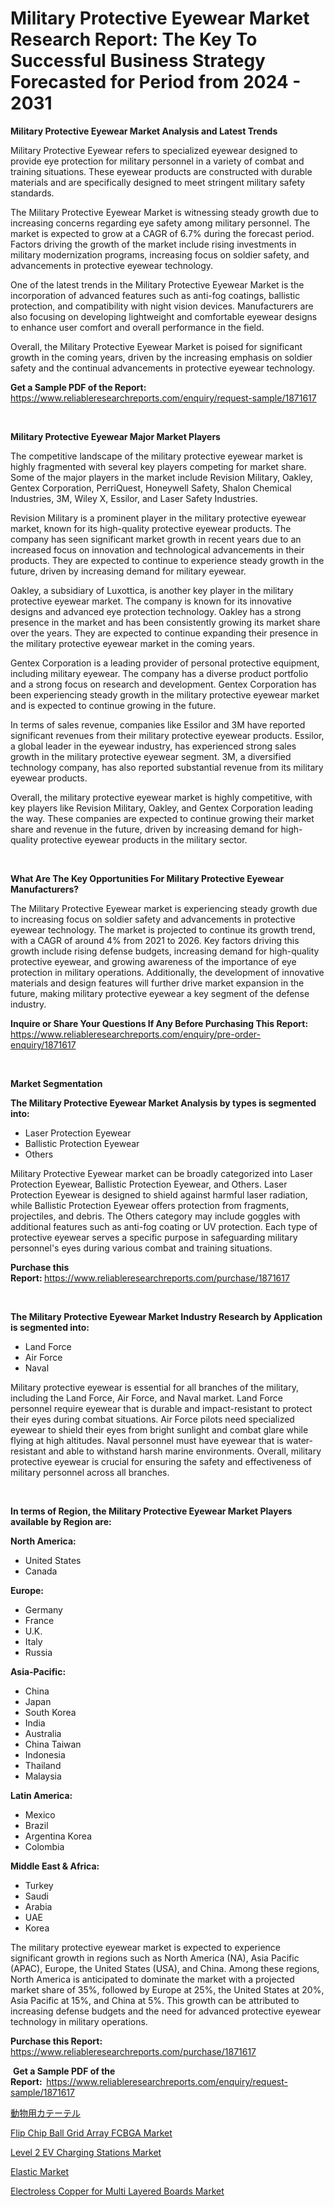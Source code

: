 <p><h1>Military Protective Eyewear Market Research Report: The Key To Successful Business Strategy Forecasted for Period from 2024 - 2031</h1></p><p><strong>Military Protective Eyewear Market Analysis and Latest Trends</strong></p>
<p><p>Military Protective Eyewear refers to specialized eyewear designed to provide eye protection for military personnel in a variety of combat and training situations. These eyewear products are constructed with durable materials and are specifically designed to meet stringent military safety standards.</p><p>The Military Protective Eyewear Market is witnessing steady growth due to increasing concerns regarding eye safety among military personnel. The market is expected to grow at a CAGR of 6.7% during the forecast period. Factors driving the growth of the market include rising investments in military modernization programs, increasing focus on soldier safety, and advancements in protective eyewear technology.</p><p>One of the latest trends in the Military Protective Eyewear Market is the incorporation of advanced features such as anti-fog coatings, ballistic protection, and compatibility with night vision devices. Manufacturers are also focusing on developing lightweight and comfortable eyewear designs to enhance user comfort and overall performance in the field.</p><p>Overall, the Military Protective Eyewear Market is poised for significant growth in the coming years, driven by the increasing emphasis on soldier safety and the continual advancements in protective eyewear technology.</p></p>
<p><strong>Get a Sample PDF of the Report:&nbsp;</strong> <a href="https://www.reliableresearchreports.com/enquiry/request-sample/1871617">https://www.reliableresearchreports.com/enquiry/request-sample/1871617</a></p>
<p>&nbsp;</p>
<p><strong>Military Protective Eyewear Major Market Players</strong></p>
<p><p>The competitive landscape of the military protective eyewear market is highly fragmented with several key players competing for market share. Some of the major players in the market include Revision Military, Oakley, Gentex Corporation, PerriQuest, Honeywell Safety, Shalon Chemical Industries, 3M, Wiley X, Essilor, and Laser Safety Industries.</p><p>Revision Military is a prominent player in the military protective eyewear market, known for its high-quality protective eyewear products. The company has seen significant market growth in recent years due to an increased focus on innovation and technological advancements in their products. They are expected to continue to experience steady growth in the future, driven by increasing demand for military eyewear.</p><p>Oakley, a subsidiary of Luxottica, is another key player in the military protective eyewear market. The company is known for its innovative designs and advanced eye protection technology. Oakley has a strong presence in the market and has been consistently growing its market share over the years. They are expected to continue expanding their presence in the military protective eyewear market in the coming years.</p><p>Gentex Corporation is a leading provider of personal protective equipment, including military eyewear. The company has a diverse product portfolio and a strong focus on research and development. Gentex Corporation has been experiencing steady growth in the military protective eyewear market and is expected to continue growing in the future.</p><p>In terms of sales revenue, companies like Essilor and 3M have reported significant revenues from their military protective eyewear products. Essilor, a global leader in the eyewear industry, has experienced strong sales growth in the military protective eyewear segment. 3M, a diversified technology company, has also reported substantial revenue from its military eyewear products.</p><p>Overall, the military protective eyewear market is highly competitive, with key players like Revision Military, Oakley, and Gentex Corporation leading the way. These companies are expected to continue growing their market share and revenue in the future, driven by increasing demand for high-quality protective eyewear products in the military sector.</p></p>
<p>&nbsp;</p>
<p><strong>What Are The Key Opportunities For Military Protective Eyewear Manufacturers?</strong></p>
<p><p>The Military Protective Eyewear market is experiencing steady growth due to increasing focus on soldier safety and advancements in protective eyewear technology. The market is projected to continue its growth trend, with a CAGR of around 4% from 2021 to 2026. Key factors driving this growth include rising defense budgets, increasing demand for high-quality protective eyewear, and growing awareness of the importance of eye protection in military operations. Additionally, the development of innovative materials and design features will further drive market expansion in the future, making military protective eyewear a key segment of the defense industry.</p></p>
<p><strong>Inquire or Share Your Questions If Any Before Purchasing This Report:</strong> <a href="https://www.reliableresearchreports.com/enquiry/pre-order-enquiry/1871617">https://www.reliableresearchreports.com/enquiry/pre-order-enquiry/1871617</a></p>
<p>&nbsp;</p>
<p><strong>Market Segmentation</strong></p>
<p><strong>The Military Protective Eyewear Market Analysis by types is segmented into:</strong></p>
<p><ul><li>Laser Protection Eyewear</li><li>Ballistic Protection Eyewear</li><li>Others</li></ul></p>
<p><p>Military Protective Eyewear market can be broadly categorized into Laser Protection Eyewear, Ballistic Protection Eyewear, and Others. Laser Protection Eyewear is designed to shield against harmful laser radiation, while Ballistic Protection Eyewear offers protection from fragments, projectiles, and debris. The Others category may include goggles with additional features such as anti-fog coating or UV protection. Each type of protective eyewear serves a specific purpose in safeguarding military personnel's eyes during various combat and training situations.</p></p>
<p><strong>Purchase this Report:&nbsp;</strong><a href="https://www.reliableresearchreports.com/purchase/1871617">https://www.reliableresearchreports.com/purchase/1871617</a></p>
<p>&nbsp;</p>
<p><strong>The Military Protective Eyewear Market Industry Research by Application is segmented into:</strong></p>
<p><ul><li>Land Force</li><li>Air Force</li><li>Naval</li></ul></p>
<p><p>Military protective eyewear is essential for all branches of the military, including the Land Force, Air Force, and Naval market. Land Force personnel require eyewear that is durable and impact-resistant to protect their eyes during combat situations. Air Force pilots need specialized eyewear to shield their eyes from bright sunlight and combat glare while flying at high altitudes. Naval personnel must have eyewear that is water-resistant and able to withstand harsh marine environments. Overall, military protective eyewear is crucial for ensuring the safety and effectiveness of military personnel across all branches.</p></p>
<p>&nbsp;</p>
<p><strong>In terms of Region, the Military Protective Eyewear Market Players available by Region are:</strong></p>
<p>
    <p> <strong> North America: </strong>
        <ul>
            <li>United States</li>
            <li>Canada</li>
        </ul>
        </p> 
    <p> <strong> Europe: </strong>
        <ul>
            <li>Germany</li>
            <li>France</li>
            <li>U.K.</li>
            <li>Italy</li>
            <li>Russia</li>
        </ul>
        </p> 
    <p> <strong> Asia-Pacific: </strong>
        <ul>
            <li>China</li>
            <li>Japan</li>
            <li>South Korea</li>
            <li>India</li>
            <li>Australia</li>
            <li>China Taiwan</li>
            <li>Indonesia</li>
            <li>Thailand</li>
            <li>Malaysia</li>
        </ul>
        </p> 
    <p> <strong> Latin America: </strong>
        <ul>
            <li>Mexico</li>
            <li>Brazil</li>
            <li>Argentina Korea</li>
            <li>Colombia</li>
        </ul>
        </p> 
    <p> <strong> Middle East & Africa: </strong>
        <ul>
            <li>Turkey</li>
            <li>Saudi</li>
            <li>Arabia</li>
            <li>UAE</li>
            <li>Korea</li>
        </ul>
    </p>
    </p>
<p><p>The military protective eyewear market is expected to experience significant growth in regions such as North America (NA), Asia Pacific (APAC), Europe, the United States (USA), and China. Among these regions, North America is anticipated to dominate the market with a projected market share of 35%, followed by Europe at 25%, the United States at 20%, Asia Pacific at 15%, and China at 5%. This growth can be attributed to increasing defense budgets and the need for advanced protective eyewear technology in military operations.</p></p>
<p><strong>Purchase this Report: </strong><a href="https://www.reliableresearchreports.com/purchase/1871617">https://www.reliableresearchreports.com/purchase/1871617</a></p>
<p>&nbsp;<strong>Get a Sample PDF of the Report:&nbsp;&nbsp;</strong><a href="https://www.reliableresearchreports.com/enquiry/request-sample/1871617">https://www.reliableresearchreports.com/enquiry/request-sample/1871617</a></p>
<p><strong></strong></p>
<p><p><a href="https://github.com/ihabdkwlxs948/Market-Research-Report-List-1/blob/main/88563294716.md">動物用カテーテル</a></p><p><a href="https://issuu.com/reportprime-2/docs/flip-chip-ball-grid-array-fcbga-market-size-2030.p">Flip Chip Ball Grid Array FCBGA Market</a></p><p><a href="https://github.com/guneycigdem35/Market-Research-Report-List-2/blob/main/level-2-ev-charging-stations-market.md">Level 2 EV Charging Stations Market</a></p><p><a href="https://github.com/biheemgalvinlouises6hokrh3h/Market-Research-Report-List-1/blob/main/elastic-market.md">Elastic Market</a></p><p><a href="https://issuu.com/reportprime-2/docs/electroless-copper-for-multi-layered-boards-market">Electroless Copper for Multi Layered Boards Market</a></p></p>